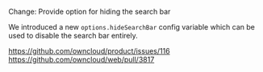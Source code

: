 Change: Provide option for hiding the search bar

We introduced a new `options.hideSearchBar` config variable which can be used to disable the search bar entirely.

https://github.com/owncloud/product/issues/116
https://github.com/owncloud/web/pull/3817
